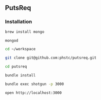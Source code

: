 ## PutsReq

### Installation

```bash
brew install mongo

mongod

cd ~/workspace

git clone git@github.com:phstc/putsreq.git

cd putsreq

bundle install

bundle exec shotgun -p 3000

open http://localhost:3000
```
